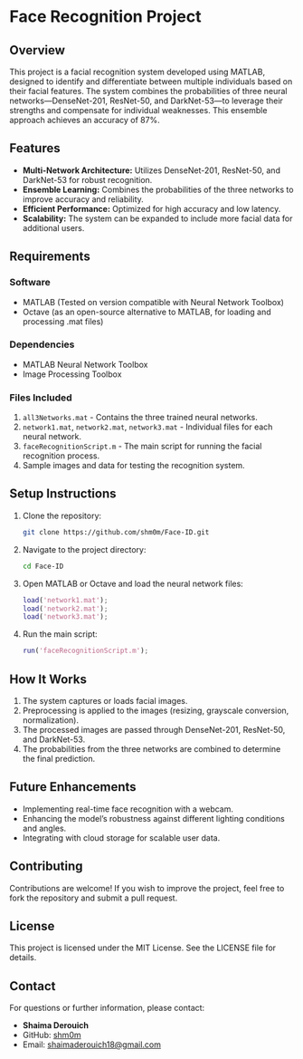 # Face Recognition Project

## Overview
This project is a facial recognition system developed using MATLAB, designed to identify and differentiate between multiple individuals based on their facial features. The system combines the probabilities of three neural networks—DenseNet-201, ResNet-50, and DarkNet-53—to leverage their strengths and compensate for individual weaknesses. This ensemble approach achieves an accuracy of 87%.

## Features
- **Multi-Network Architecture:** Utilizes DenseNet-201, ResNet-50, and DarkNet-53 for robust recognition.
- **Ensemble Learning:** Combines the probabilities of the three networks to improve accuracy and reliability.
- **Efficient Performance:** Optimized for high accuracy and low latency.
- **Scalability:** The system can be expanded to include more facial data for additional users.

## Requirements
### Software
- MATLAB (Tested on version compatible with Neural Network Toolbox)
- Octave (as an open-source alternative to MATLAB, for loading and processing .mat files)

### Dependencies
- MATLAB Neural Network Toolbox
- Image Processing Toolbox

### Files Included
1. `all3Networks.mat` - Contains the three trained neural networks.
2. `network1.mat`, `network2.mat`, `network3.mat` - Individual files for each neural network.
3. `faceRecognitionScript.m` - The main script for running the facial recognition process.
4. Sample images and data for testing the recognition system.

## Setup Instructions
1. Clone the repository:
   ```bash
   git clone https://github.com/shm0m/Face-ID.git
   ```

2. Navigate to the project directory:
   ```bash
   cd Face-ID
   ```

3. Open MATLAB or Octave and load the neural network files:
   ```matlab
   load('network1.mat');
   load('network2.mat');
   load('network3.mat');
   ```

4. Run the main script:
   ```matlab
   run('faceRecognitionScript.m');
   ```

## How It Works
1. The system captures or loads facial images.
2. Preprocessing is applied to the images (resizing, grayscale conversion, normalization).
3. The processed images are passed through DenseNet-201, ResNet-50, and DarkNet-53.
4. The probabilities from the three networks are combined to determine the final prediction.

## Future Enhancements
- Implementing real-time face recognition with a webcam.
- Enhancing the model’s robustness against different lighting conditions and angles.
- Integrating with cloud storage for scalable user data.

## Contributing
Contributions are welcome! If you wish to improve the project, feel free to fork the repository and submit a pull request.

## License
This project is licensed under the MIT License. See the LICENSE file for details.

## Contact
For questions or further information, please contact:
- **Shaima Derouich**
- GitHub: [shm0m](https://github.com/shm0m)
- Email: shaimaderouich18@gmail.com

